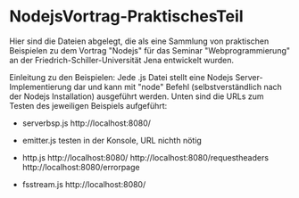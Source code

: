 # NodejsVortrag-PraktischesTeil
Hier sind die Dateien abgelegt, die als eine Sammlung von praktischen Beispielen zu dem Vortrag "Nodejs" für das Seminar "Webprogrammierung" an der Friedrich-Schiller-Universität Jena entwickelt wurden.


Einleitung zu den Beispielen:
Jede .js Datei stellt eine Nodejs Server-Implementierung dar und kann mit "node" Befehl (selbstverständlich nach der Nodejs Installation) ausgeführt werden. Unten sind die URLs zum Testen des jeweiligen Beispiels aufgeführt:

* serverbsp.js
  http://localhost:8080/
* emitter.js
  testen in der Konsole, URL nichth nötig
  
* http.js
  http://localhost:8080/
  http://localhost:8080/requestheaders
  http://localhost:8080/errorpage
 
* fsstream.js
  http://localhost:8080/

